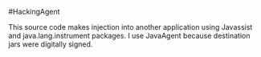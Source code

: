 #HackingAgent

This source code makes injection into another application using Javassist and java.lang.instrument packages. I use JavaAgent because destination jars were digitally signed.
